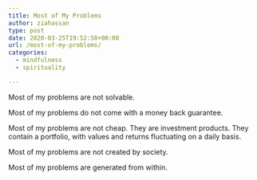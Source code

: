 ```yaml
---
title: Most of My Problems
author: ziahassan
type: post
date: 2020-03-25T19:52:58+00:00
url: /most-of-my-problems/
categories:
  - mindfulness
  - spirituality

---
```

Most of my problems are not solvable.

Most of my problems do not come with a money back guarantee.

Most of my problems are not cheap. They are investment products. They contain a portfolio, with values and returns fluctuating on a daily basis.

Most of my problems are not created by society.

Most of my problems are generated from within.